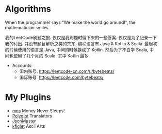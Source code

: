 # Algorithms

When the programmer says "We make the world go around!", the mathematician smiles.

我的LeetCode刷题之旅. 仅仅是我刷题时留下来的一些答案. 仅仅是为了记录一下我的付出. 并没有题目解析之类的东东. 编程语言有 Java & Kotlin & Scala. 最起初的时候使用的语言是 Java, 中间的时候换成了 Kotlin. 然后为了不白学 Scala, 中间也使用了几个月的 Scala. 其中 Kotlin 最多.<br>

* Accounts:
  * 国内账号: https://leetcode-cn.com/u/bytebeats/<br>
  * 国际账号: https://leetcode.com/bytebeats/<br>

# My Plugins
* [mns](https://github.com/bytebeats/mns) Money Never Sleeps!
* [Polyglot](https://github.com/bytebeats/polyglot) Translators
* [JsonMaster](https://github.com/bytebeats/JsonMaster)
* [kfiglet](https://github.com/bytebeats/kfiglet) Ascii Arts
